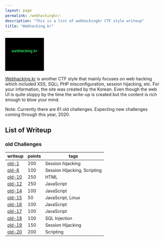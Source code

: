 ```yaml
---
layout: page
permalink: /webhackingkr/
description: "This is a list of webhackingkr CTF style writeup"
title: "Webhacking.kr"
---
```


<img alt="logo" src="/assets/images/webhackingkr/logo.png" width="25%" />

[Webhacking.kr](https://webhacking.kr/) is another CTF style that mainly focuses on web hacking which included XSS, SQLi, PHP misconfiguration, session hijacking, etc. For your information, the site was created by the Korean. Even though the web UI is quite sloppy by the time the write-up is created but the content is rich enough to blow your mind.

Note: Currently there are 61 old challenges. Expecting new challenges coming through this year, 2020.

## List of Writeup

### old Challenges

writeup | points | tags
--------|-------|-------
[old-1](/posts/webhackingkr/old-1) | 200 | Session hijacking
[old-6](/posts/webhackingkr/old-6) | 100 | Session Hijacking, Scripting
[old-10](/posts/webhackingkr/old-10) | 250 | HTML
[old-12](/posts/webhackingkr/old-12) | 250 | JavaScript
[old-14](/posts/webhackingkr/old-14) | 100 | JavaScript
[old-15](/posts/webhackingkr/old-15) | 50 | JavaScript, Linux
[old-16](/posts/webhackingkr/old-16) | 100 | JavaScript
[old-17](/posts/webhackingkr/old-17) | 100 | JavaScript
[old-18](/posts/webhackingkr/old-18) | 100 | SQL Injection
[old-19](/posts/webhackingkr/old-19) | 150 | Session Hijacking
[old-20](/posts/webhackingkr/old-20) | 200 | Scripting
